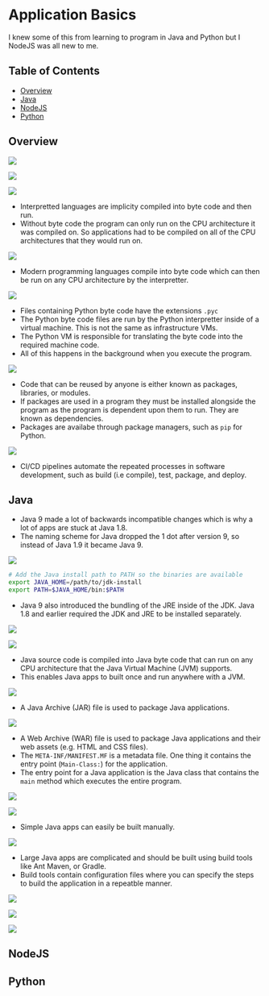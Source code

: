# Application Basics <!-- omit in toc -->

I knew some of this from learning to program in Java and Python but I NodeJS was all new to me.

## Table of Contents <!-- omit in toc -->

- [Overview](#overview)
- [Java](#java)
- [NodeJS](#nodejs)
- [Python](#python)

## Overview

![](images/apps01.png)

![](images/apps02.png)

![](images/apps03.png)

* Interpretted languages are implicity compiled into byte code and then run.
* Without byte code the program can only run on the CPU architecture it was compiled on. So applications had to be compiled on all of the CPU architectures that they would run on.

![](images/apps04.png)

* Modern programming languages compile into byte code which can then be run on any CPU architecture by the interpretter.

![](images/apps05.png)

* Files containing Python byte code have the extensions `.pyc`
* The Python byte code files are run by the Python interpretter inside of a virtual machine. This is not the same as infrastructure VMs.
* The Python VM is responsible for translating the byte code into the required machine code.
* All of this happens in the background when you execute the program.

![](images/apps06.png)

* Code that can be reused by anyone is either known as packages, libraries, or modules.
* If packages are used in a program they must be installed alongside the program as the program is dependent upon them to run. They are known as dependencies.
* Packages are availabe through package managers, such as `pip` for Python.

![](images/apps07.png)

* CI/CD pipelines automate the repeated processes in software development, such as build (i.e compile), test, package, and deploy.

## Java

* Java 9 made a lot of backwards incompatible changes which is why a lot of apps are stuck at Java 1.8.
* The naming scheme for Java dropped the 1 dot after version 9, so instead of Java 1.9 it became Java 9.

![](images/java01.png)

```bash
# Add the Java install path to PATH so the binaries are available
export JAVA_HOME=/path/to/jdk-install
export PATH=$JAVA_HOME/bin:$PATH
```

* Java 9 also introduced the bundling of the JRE inside of the JDK. Java 1.8 and earlier required the JDK and JRE to be installed separately.

![](images/java02.png)

![](images/java03.png)

* Java source code is compiled into Java byte code that can run on any CPU architecture that the Java Virtual Machine (JVM) supports.
* This enables Java apps to built once and run anywhere with a JVM.

![](images/java04.png)

* A Java Archive (JAR) file is used to package Java applications.

![](images/java05.png)

* A Web Archive (WAR) file is used to package Java applications and their web assets (e.g. HTML and CSS files).
* The `META-INF/MANIFEST.MF` is a metadata file. One thing it contains the entry point (`Main-Class:`) for the application.
* The entry point for a Java application is the Java class that contains the `main` method which executes the entire program.

![](images/java06.png)

![](images/java07.png)

* Simple Java apps can easily be built manually.

![](images/java08.png)

* Large Java apps are complicated and should be built using build tools like Ant Maven, or Gradle.
* Build tools contain configuration files where you can specify the steps to build the application in a repeatble manner.

![](images/java09.png)

![](images/java10.png)

![](images/java11.png)


## NodeJS

## Python
